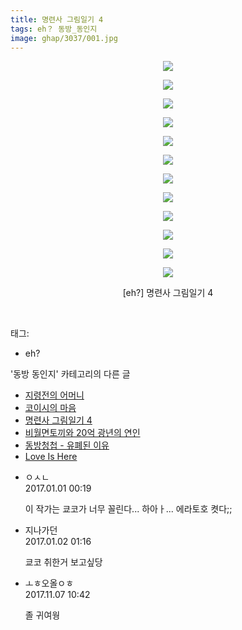 ```yaml
---
title: 명련사 그림일기 4
tags: eh？ 동방_동인지
image: ghap/3037/001.jpg
---
```

<div class="article">
<p style="text-align: center; clear: none; float: none;"><img src="{{ site.nasurl }}/ghap/3037/001.jpg"/></p>
<p style="text-align: center; clear: none; float: none;"><img src="{{ site.nasurl }}/ghap/3037/002.jpg"/></p>
<p style="text-align: center; clear: none; float: none;"><img src="{{ site.nasurl }}/ghap/3037/003.jpg"/></p>
<p style="text-align: center; clear: none; float: none;"><img src="{{ site.nasurl }}/ghap/3037/004.jpg"/></p>
<p style="text-align: center; clear: none; float: none;"><img src="{{ site.nasurl }}/ghap/3037/005.jpg"/></p>
<p style="text-align: center; clear: none; float: none;"><img src="{{ site.nasurl }}/ghap/3037/006.jpg"/></p>
<p style="text-align: center; clear: none; float: none;"><img src="{{ site.nasurl }}/ghap/3037/007.jpg"/></p>
<p style="text-align: center; clear: none; float: none;"><img src="{{ site.nasurl }}/ghap/3037/008.jpg"/></p>
<p style="text-align: center; clear: none; float: none;"><img src="{{ site.nasurl }}/ghap/3037/009.jpg"/></p>
<p style="text-align: center; clear: none; float: none;"><img src="{{ site.nasurl }}/ghap/3037/010.jpg"/></p>
<p style="text-align: center; clear: none; float: none;"><img src="{{ site.nasurl }}/ghap/3037/011.jpg"/></p>
<p style="text-align: center; clear: none; float: none;"><img src="{{ site.nasurl }}/ghap/3037/012.jpg"/></p>
<p style="text-align: center; clear: none; float: none;">[eh?] 명련사 그림일기 4</p>
<p><br/></p>
</div><div class="tagTrail">
<p>태그: </p>
<ul>
<li>eh?</li>
</ul>
</div><div class="another">
<p>'동방 동인지' 카테고리의 다른 글</p>
<ul>
<li><a href="/2017-01-01-ghap_3045">지령전의 어머니</a></li>
<li><a href="/2017-01-01-ghap_3042">코이시의 마음</a></li>
<li><a href="/2016-12-31-ghap_3037">명련사 그림일기 4</a></li>
<li><a href="/2016-12-31-ghap_3036">비월면토끼와 20억 광년의 연인</a></li>
<li><a href="/2016-12-29-ghap_3033">동방청첩 - 유폐된 이유</a></li>
<li><a href="/2016-12-29-ghap_3032">Love Is Here</a></li>
</ul>
</div><div class="cb_module cb_fluid">
<div class="cb_wrt cb_profile">
<div class="comment">
<ul>
<li class="cb_thumb_off" id="comment14880564">
<div class="cb_comment_area">
<div class="cb_info_area">
<div class="cb_section">
<span class="cb_nick_name">ㅇㅅㄴ</span>
</div>
<div class="cb_section">
<span class="cb_date">2017.01.01 00:19 </span>
</div>
</div>
<div class="cb_dsc_comment">
<p class="cb_dsc">
											이 작가는 쿄코가 너무 꼴린다... 하아ㅏ... 에라토호 켯다;;
										</p>
</div>
</div></li>
<li class="cb_thumb_off" id="comment14881137">
<div class="cb_comment_area">
<div class="cb_info_area">
<div class="cb_section">
<span class="cb_nick_name">지나가던</span>
</div>
<div class="cb_section">
<span class="cb_date">2017.01.02 01:16 </span>
</div>
</div>
<div class="cb_dsc_comment">
<p class="cb_dsc">
											쿄코 취한거 보고싶당
										</p>
</div>
</div></li>
<li class="cb_thumb_off" id="comment15124522">
<div class="cb_comment_area">
<div class="cb_info_area">
<div class="cb_section">
<span class="cb_nick_name">ㅗㅎ오올ㅇㅎ</span>
</div>
<div class="cb_section">
<span class="cb_date">2017.11.07 10:42 </span>
</div>
</div>
<div class="cb_dsc_comment">
<p class="cb_dsc">
											졸 귀여웡
										</p>
</div>
</div></li>
</ul>
</div>
</div><!-- commentList close -->
</div>